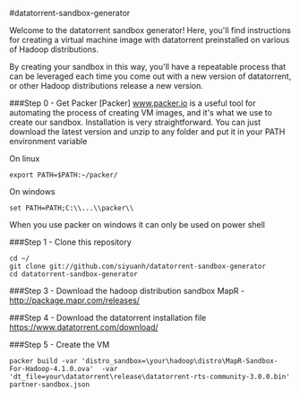 #datatorrent-sandbox-generator

Welcome to the datatorrent sandbox generator!  Here, you'll find instructions for creating a virtual machine image with datatorrent preinstalled on various of Hadoop distributions.

By creating your sandbox in this way, you'll have a repeatable process that can be leveraged each time you come out with a new version of datatorrent, or other Hadoop distributions release a new version.

###Step 0 - Get Packer
[Packer] www.packer.io is a useful tool for automating the process of creating VM images, and it's what we use to create our sandbox. Installation is very straightforward. You can just download the latest version and unzip to any folder and put it in your PATH environment variable

On linux
```
export PATH=$PATH:~/packer/
```
On windows
```
set PATH=PATH;C:\\...\\packer\\
```
When you use packer on windows it can only be used on power shell

###Step 1 - Clone this repository
```
cd ~/
git clone git://github.com/siyuanh/datatorrent-sandbox-generator
cd datatorrent-sandbox-generator
```

###Step 3 - Download the hadoop distribution sandbox
MapR - http://package.mapr.com/releases/

###Step 4 - Download the datatorrent installation file
https://www.datatorrent.com/download/

###Step 5 - Create the VM
```
packer build -var 'distro_sandbox=\your\hadoop\distro\MapR-Sandbox-For-Hadoop-4.1.0.ova'  -var 'dt_file=your\datatorrent\release\datatorrent-rts-community-3.0.0.bin' partner-sandbox.json
```
